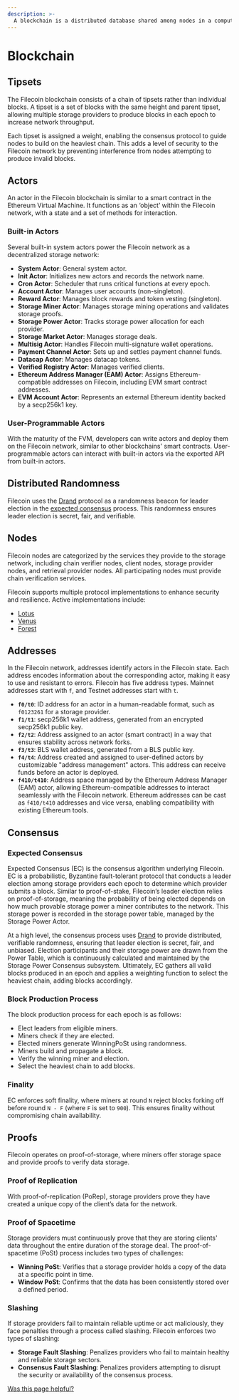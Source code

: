 ```yaml
---
description: >-
  A blockchain is a distributed database shared among nodes in a computer network. This page covers the design and functions of the Filecoin blockchain.
---
```


# Blockchain

## Tipsets

The Filecoin blockchain consists of a chain of tipsets rather than individual blocks. A tipset is a set of blocks with the same height and parent tipset, allowing multiple storage providers to produce blocks in each epoch to increase network throughput.

Each tipset is assigned a weight, enabling the consensus protocol to guide nodes to build on the heaviest chain. This adds a level of security to the Filecoin network by preventing interference from nodes attempting to produce invalid blocks.

## Actors

An actor in the Filecoin blockchain is similar to a smart contract in the Ethereum Virtual Machine. It functions as an ‘object’ within the Filecoin network, with a state and a set of methods for interaction.

### Built-in Actors

Several built-in system actors power the Filecoin network as a decentralized storage network:

- **System Actor**: General system actor.
- **Init Actor**: Initializes new actors and records the network name.
- **Cron Actor**: Scheduler that runs critical functions at every epoch.
- **Account Actor**: Manages user accounts (non-singleton).
- **Reward Actor**: Manages block rewards and token vesting (singleton).
- **Storage Miner Actor**: Manages storage mining operations and validates storage proofs.
- **Storage Power Actor**: Tracks storage power allocation for each provider.
- **Storage Market Actor**: Manages storage deals.
- **Multisig Actor**: Handles Filecoin multi-signature wallet operations.
- **Payment Channel Actor**: Sets up and settles payment channel funds.
- **Datacap Actor**: Manages datacap tokens.
- **Verified Registry Actor**: Manages verified clients.
- **Ethereum Address Manager (EAM) Actor**: Assigns Ethereum-compatible addresses on Filecoin, including EVM smart contract addresses.
- **EVM Account Actor**: Represents an external Ethereum identity backed by a secp256k1 key.

### User-Programmable Actors

With the maturity of the FVM, developers can write actors and deploy them on the Filecoin network, similar to other blockchains' smart contracts. User-programmable actors can interact with built-in actors via the exported API from built-in actors.

## Distributed Randomness

Filecoin uses the [Drand](https://drand.love) protocol as a randomness beacon for leader election in the [expected consensus](blockchain.md#expected-consensus) process. This randomness ensures leader election is secret, fair, and verifiable.

## Nodes

Filecoin nodes are categorized by the services they provide to the storage network, including chain verifier nodes, client nodes, storage provider nodes, and retrieval provider nodes. All participating nodes must provide chain verification services.

Filecoin supports multiple protocol implementations to enhance security and resilience. Active implementations include:

- [Lotus](https://lotus.filecoin.io/)
- [Venus](https://github.com/filecoin-project/venus)
- [Forest](https://github.com/ChainSafe/forest)

## Addresses

In the Filecoin network, addresses identify actors in the Filecoin state. Each address encodes information about the corresponding actor, making it easy to use and resistant to errors. Filecoin has five address types. Mainnet addresses start with `f`, and Testnet addresses start with `t`.

- **`f0/t0`**: ID address for an actor in a human-readable format, such as `f0123261` for a storage provider.
- **`f1/t1`**: secp256k1 wallet address, generated from an encrypted secp256k1 public key.
- **`f2/t2`**: Address assigned to an actor (smart contract) in a way that ensures stability across network forks.
- **`f3/t3`**: BLS wallet address, generated from a BLS public key.
- **`f4/t4`**: Address created and assigned to user-defined actors by customizable "address management" actors. This address can receive funds before an actor is deployed.
- **`f410/t410`**: Address space managed by the Ethereum Address Manager (EAM) actor, allowing Ethereum-compatible addresses to interact seamlessly with the Filecoin network. Ethereum addresses can be cast as `f410/t410` addresses and vice versa, enabling compatibility with existing Ethereum tools.

## Consensus

### Expected Consensus

Expected Consensus (EC) is the consensus algorithm underlying Filecoin. EC is a probabilistic, Byzantine fault-tolerant protocol that conducts a leader election among storage providers each epoch to determine which provider submits a block. Similar to proof-of-stake, Filecoin’s leader election relies on proof-of-storage, meaning the probability of being elected depends on how much provable storage power a miner contributes to the network. This storage power is recorded in the storage power table, managed by the Storage Power Actor.

At a high level, the consensus process uses [Drand](https://drand.love) to provide distributed, verifiable randomness, ensuring that leader election is secret, fair, and unbiased. Election participants and their storage power are drawn from the Power Table, which is continuously calculated and maintained by the Storage Power Consensus subsystem. Ultimately, EC gathers all valid blocks produced in an epoch and applies a weighting function to select the heaviest chain, adding blocks accordingly.

### Block Production Process

The block production process for each epoch is as follows:

- Elect leaders from eligible miners.
- Miners check if they are elected.
- Elected miners generate WinningPoSt using randomness.
- Miners build and propagate a block.
- Verify the winning miner and election.
- Select the heaviest chain to add blocks.

### Finality

EC enforces soft finality, where miners at round `N` reject blocks forking off before round `N - F` (where `F` is set to `900`). This ensures finality without compromising chain availability.

## Proofs

Filecoin operates on proof-of-storage, where miners offer storage space and provide proofs to verify data storage.

### Proof of Replication

With proof-of-replication (PoRep), storage providers prove they have created a unique copy of the client’s data for the network.

### Proof of Spacetime

Storage providers must continuously prove that they are storing clients' data throughout the entire duration of the storage deal. The proof-of-spacetime (PoSt) process includes two types of challenges:

- **Winning PoSt**: Verifies that a storage provider holds a copy of the data at a specific point in time.
- **Window PoSt**: Confirms that the data has been consistently stored over a defined period.

### Slashing

If storage providers fail to maintain reliable uptime or act maliciously, they face penalties through a process called slashing. Filecoin enforces two types of slashing:

- **Storage Fault Slashing**: Penalizes providers who fail to maintain healthy and reliable storage sectors.
- **Consensus Fault Slashing**: Penalizes providers attempting to disrupt the security or availability of the consensus process.

[Was this page helpful?](https://airtable.com/apppq4inOe4gmSSlk/pagoZHC2i1iqgphgl/form?prefill_Page+URL=https://docs.filecoin.io/basics/what-is-filecoin/blockchain)
